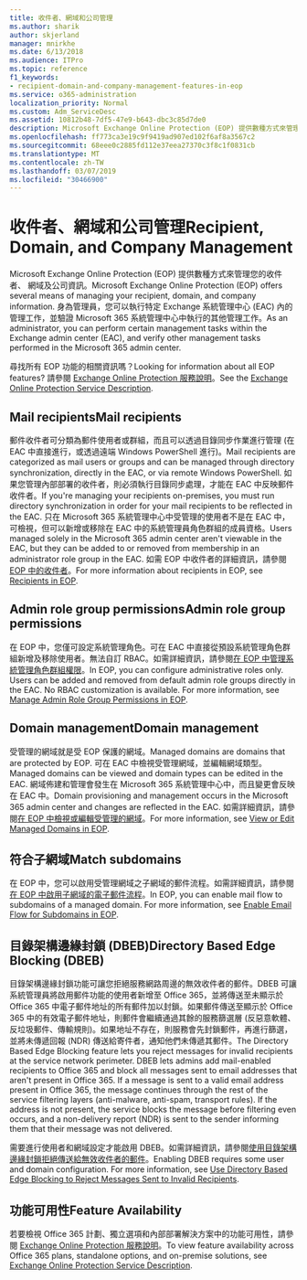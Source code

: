 ```yaml
---
title: 收件者、網域和公司管理
ms.author: sharik
author: skjerland
manager: mnirkhe
ms.date: 6/13/2018
ms.audience: ITPro
ms.topic: reference
f1_keywords:
- recipient-domain-and-company-management-features-in-eop
ms.service: o365-administration
localization_priority: Normal
ms.custom: Adm_ServiceDesc
ms.assetid: 10812b48-7df5-47e9-b643-dbc3c85d7de0
description: Microsoft Exchange Online Protection (EOP) 提供數種方式來管理您的收件者、 網域及公司資訊。 身為管理員，您可以執行特定 Exchange 系統管理中心 (EAC) 內的管理工作，並驗證 Microsoft 365 系統管理中心中執行的其他管理工作。
ms.openlocfilehash: ff773ca3e19c9f9419ad907ed102f6af8a3567c2
ms.sourcegitcommit: 68eee0c2885fd112e37eea27370c3f8c1f0831cb
ms.translationtype: MT
ms.contentlocale: zh-TW
ms.lasthandoff: 03/07/2019
ms.locfileid: "30466900"
---
```

# <a name="recipient-domain-and-company-management"></a><span data-ttu-id="1210b-104">收件者、網域和公司管理</span><span class="sxs-lookup"><span data-stu-id="1210b-104">Recipient, Domain, and Company Management</span></span>

<span data-ttu-id="1210b-105">Microsoft Exchange Online Protection (EOP) 提供數種方式來管理您的收件者、 網域及公司資訊。</span><span class="sxs-lookup"><span data-stu-id="1210b-105">Microsoft Exchange Online Protection (EOP) offers several means of managing your recipient, domain, and company information.</span></span> <span data-ttu-id="1210b-106">身為管理員，您可以執行特定 Exchange 系統管理中心 (EAC) 內的管理工作，並驗證 Microsoft 365 系統管理中心中執行的其他管理工作。</span><span class="sxs-lookup"><span data-stu-id="1210b-106">As an administrator, you can perform certain management tasks within the Exchange admin center (EAC), and verify other management tasks performed in the Microsoft 365 admin center.</span></span>
  
<span data-ttu-id="1210b-107">尋找所有 EOP 功能的相關資訊嗎？</span><span class="sxs-lookup"><span data-stu-id="1210b-107">Looking for information about all EOP features?</span></span> <span data-ttu-id="1210b-108">請參閱 [Exchange Online Protection 服務說明](exchange-online-protection-service-description.md)。</span><span class="sxs-lookup"><span data-stu-id="1210b-108">See the [Exchange Online Protection Service Description](exchange-online-protection-service-description.md).</span></span>
  
## <a name="mail-recipients"></a><span data-ttu-id="1210b-109">Mail recipients</span><span class="sxs-lookup"><span data-stu-id="1210b-109">Mail recipients</span></span>
<span data-ttu-id="1210b-110"><a name="BKMK_mailrecipients"> </a></span><span class="sxs-lookup"><span data-stu-id="1210b-110"></span></span>

<span data-ttu-id="1210b-111">郵件收件者可分類為郵件使用者或群組，而且可以透過目錄同步作業進行管理 (在 EAC 中直接進行，或透過遠端 Windows PowerShell 進行)。</span><span class="sxs-lookup"><span data-stu-id="1210b-111">Mail recipients are categorized as mail users or groups and can be managed through directory synchronization, directly in the EAC, or via remote Windows PowerShell.</span></span> <span data-ttu-id="1210b-112">如果您管理內部部署的收件者，則必須執行目錄同步處理，才能在 EAC 中反映郵件收件者。</span><span class="sxs-lookup"><span data-stu-id="1210b-112">If you're managing your recipients on-premises, you must run directory synchronization in order for your mail recipients to be reflected in the EAC.</span></span> <span data-ttu-id="1210b-113">只在 Microsoft 365 系統管理中心中受管理的使用者不是在 EAC 中，可檢視，但可以新增或移除在 EAC 中的系統管理員角色群組的成員資格。</span><span class="sxs-lookup"><span data-stu-id="1210b-113">Users managed solely in the Microsoft 365 admin center aren't viewable in the EAC, but they can be added to or removed from membership in an administrator role group in the EAC.</span></span> <span data-ttu-id="1210b-114">如需 EOP 中收件者的詳細資訊，請參閱 [EOP 中的收件者](https://go.microsoft.com/fwlink/p/?LinkId=280011)。</span><span class="sxs-lookup"><span data-stu-id="1210b-114">For more information about recipients in EOP, see [Recipients in EOP](https://go.microsoft.com/fwlink/p/?LinkId=280011).</span></span>
  
## <a name="admin-role-group-permissions"></a><span data-ttu-id="1210b-115">Admin role group permissions</span><span class="sxs-lookup"><span data-stu-id="1210b-115">Admin role group permissions</span></span>
<span data-ttu-id="1210b-116"><a name="BKMK_adminrolegrouppermissions"> </a></span><span class="sxs-lookup"><span data-stu-id="1210b-116"></span></span>

<span data-ttu-id="1210b-p105">在 EOP 中，您僅可設定系統管理角色。可在 EAC 中直接從預設系統管理角色群組新增及移除使用者。無法自訂 RBAC。如需詳細資訊，請參閱[在 EOP 中管理系統管理角色群組權限](https://go.microsoft.com/fwlink/p/?LinkId=282238)。</span><span class="sxs-lookup"><span data-stu-id="1210b-p105">In EOP, you can configure administrative roles only. Users can be added and removed from default admin role groups directly in the EAC. No RBAC customization is available. For more information, see [Manage Admin Role Group Permissions in EOP](https://go.microsoft.com/fwlink/p/?LinkId=282238).</span></span>
  
## <a name="domain-management"></a><span data-ttu-id="1210b-121">Domain management</span><span class="sxs-lookup"><span data-stu-id="1210b-121">Domain management</span></span>
<span data-ttu-id="1210b-122"><a name="BKMK_domainmanagement"> </a></span><span class="sxs-lookup"><span data-stu-id="1210b-122"></span></span>

<span data-ttu-id="1210b-123">受管理的網域就是受 EOP 保護的網域。</span><span class="sxs-lookup"><span data-stu-id="1210b-123">Managed domains are domains that are protected by EOP.</span></span> <span data-ttu-id="1210b-124">可在 EAC 中檢視受管理網域，並編輯網域類型。</span><span class="sxs-lookup"><span data-stu-id="1210b-124">Managed domains can be viewed and domain types can be edited in the EAC.</span></span> <span data-ttu-id="1210b-125">網域佈建和管理會發生在 Microsoft 365 系統管理中心中，而且變更會反映在 EAC 中。</span><span class="sxs-lookup"><span data-stu-id="1210b-125">Domain provisioning and management occurs in the Microsoft 365 admin center and changes are reflected in the EAC.</span></span> <span data-ttu-id="1210b-126">如需詳細資訊，請參閱[在 EOP 中檢視或編輯受管理的網域](https://go.microsoft.com/fwlink/p/?LinkId=282239)。</span><span class="sxs-lookup"><span data-stu-id="1210b-126">For more information, see [View or Edit Managed Domains in EOP](https://go.microsoft.com/fwlink/p/?LinkId=282239).</span></span>
  
## <a name="match-subdomains"></a><span data-ttu-id="1210b-127">符合子網域</span><span class="sxs-lookup"><span data-stu-id="1210b-127">Match subdomains</span></span>
<span data-ttu-id="1210b-128"><a name="BKMK_EOP_Match_Subdomains"> </a></span><span class="sxs-lookup"><span data-stu-id="1210b-128"></span></span>

<span data-ttu-id="1210b-p107">在 EOP 中，您可以啟用受管理網域之子網域的郵件流程。如需詳細資訊，請參閱[在 EOP 中啟用子網域的電子郵件流程](https://go.microsoft.com/fwlink/p/?LinkId=397213)。</span><span class="sxs-lookup"><span data-stu-id="1210b-p107">In EOP, you can enable mail flow to subdomains of a managed domain. For more information, see [Enable Email Flow for Subdomains in EOP](https://go.microsoft.com/fwlink/p/?LinkId=397213).</span></span> 
  
## <a name="directory-based-edge-blocking-dbeb"></a><span data-ttu-id="1210b-131">目錄架構邊緣封鎖 (DBEB)</span><span class="sxs-lookup"><span data-stu-id="1210b-131">Directory Based Edge Blocking (DBEB)</span></span>
<span data-ttu-id="1210b-132"><a name="BKMK_DBEB"> </a></span><span class="sxs-lookup"><span data-stu-id="1210b-132"></span></span>

<span data-ttu-id="1210b-p108">目錄架構邊緣封鎖功能可讓您拒絕服務網路周邊的無效收件者的郵件。DBEB 可讓系統管理員將啟用郵件功能的使用者新增至 Office 365，並將傳送至未顯示於 Office 365 中電子郵件地址的所有郵件加以封鎖。如果郵件傳送至顯示於 Office 365 中的有效電子郵件地址，則郵件會繼續通過其餘的服務篩選層 (反惡意軟體、反垃圾郵件、傳輸規則)。如果地址不存在，則服務會先封鎖郵件，再進行篩選，並將未傳遞回報 (NDR) 傳送給寄件者，通知他們未傳遞其郵件。</span><span class="sxs-lookup"><span data-stu-id="1210b-p108">The Directory Based Edge Blocking feature lets you reject messages for invalid recipients at the service network perimeter. DBEB lets admins add mail-enabled recipients to Office 365 and block all messages sent to email addresses that aren't present in Office 365. If a message is sent to a valid email address present in Office 365, the message continues through the rest of the service filtering layers (anti-malware, anti-spam, transport rules). If the address is not present, the service blocks the message before filtering even occurs, and a non-delivery report (NDR) is sent to the sender informing them that their message was not delivered.</span></span> 
  
<span data-ttu-id="1210b-p109">需要進行使用者和網域設定才能啟用 DBEB。如需詳細資訊，請參閱[使用目錄架構邊緣封鎖拒絕傳送給無效收件者的郵件](https://go.microsoft.com/fwlink/p/?LinkId=390676)。</span><span class="sxs-lookup"><span data-stu-id="1210b-p109">Enabling DBEB requires some user and domain configuration. For more information, see [Use Directory Based Edge Blocking to Reject Messages Sent to Invalid Recipients](https://go.microsoft.com/fwlink/p/?LinkId=390676).</span></span>
  
## <a name="feature-availability"></a><span data-ttu-id="1210b-139">功能可用性</span><span class="sxs-lookup"><span data-stu-id="1210b-139">Feature Availability</span></span>
<span data-ttu-id="1210b-140"><a name="BKMK_DBEB"> </a></span><span class="sxs-lookup"><span data-stu-id="1210b-140"></span></span>

<span data-ttu-id="1210b-141">若要檢視 Office 365 計劃、獨立選項和內部部署解決方案中的功能可用性，請參閱 [Exchange Online Protection 服務說明](exchange-online-protection-service-description.md)。</span><span class="sxs-lookup"><span data-stu-id="1210b-141">To view feature availability across Office 365 plans, standalone options, and on-premise solutions, see [Exchange Online Protection Service Description](exchange-online-protection-service-description.md).</span></span>
  

